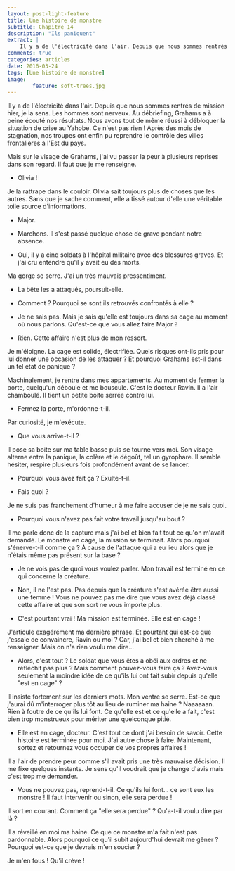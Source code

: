 ```yaml
---
layout: post-light-feature
title: Une histoire de monstre
subtitle: Chapitre 14
description: "Ils paniquent"
extract: |
    Il y a de l'électricité dans l'air. Depuis que nous sommes rentrés de mission hier, je la sens. Les hommes sont nerveux. Au débriefing, Grahams a à peine écouté nos résultats.
comments: true
categories: articles
date: 2016-03-24
tags: [Une histoire de monstre]
image: 
        feature: soft-trees.jpg
---
```

Il y a de l'électricité dans l'air. Depuis que nous sommes rentrés de mission hier, je la sens. Les hommes sont nerveux. Au débriefing, Grahams a à peine écouté nos résultats. Nous avons tout de même réussi à débloquer la situation de crise au Yahobe. Ce n'est pas rien ! Après des mois de stagnation, nos troupes ont enfin pu reprendre le contrôle des villes frontalières à l'Est du pays.

Mais sur le visage de Grahams, j'ai vu passer la peur à plusieurs reprises dans son regard. Il faut que je me renseigne.

- Olivia !

Je la rattrape dans le couloir. Olivia sait toujours plus de choses que les autres. Sans que je sache comment, elle a tissé autour d'elle une véritable toile source d'informations.

- Major.

- Marchons. Il s'est passé quelque chose de grave pendant notre absence.

- Oui, il y a cinq soldats à l'hôpital militaire avec des blessures graves. Et j'ai cru entendre qu'il y avait eu des morts.

Ma gorge se serre. J'ai un très mauvais pressentiment.

- La bête les a attaqués, poursuit-elle.

- Comment ? Pourquoi se sont ils retrouvés confrontés à elle ?

- Je ne sais pas. Mais je sais qu'elle est toujours dans sa cage au moment où nous parlons. Qu'est-ce que vous allez faire Major ?

- Rien. Cette affaire n'est plus de mon ressort.

Je m'éloigne. La cage est solide, électrifiée. Quels risques ont-ils pris pour lui donner une occasion de les attaquer ? Et pourquoi Grahams est-il dans un tel état de panique ?

Machinalement, je rentre dans mes appartements. Au moment de fermer la porte, quelqu'un déboule et me bouscule. C'est le docteur Ravin. Il a l'air chamboulé. Il tient un petite boite serrée contre lui.

- Fermez la porte, m'ordonne-t-il.

Par curiosité, je m'exécute.

- Que vous arrive-t-il ?

Il pose sa boite sur ma table basse puis se tourne vers moi. Son visage alterne entre la panique, la colère et le dégoût, tel un gyrophare. Il semble hésiter, respire plusieurs fois profondément avant de se lancer.

- Pourquoi vous avez fait ça ? Exulte-t-il.

- Fais quoi ?

Je ne suis pas franchement d'humeur à me faire accuser de je ne sais quoi.

- Pourquoi vous n'avez pas fait votre travail jusqu'au bout ?

Il me parle donc de la capture mais j'ai bel et bien fait tout ce qu'on m'avait demandé. Le monstre en cage, la mission se terminait. Alors pourquoi s'énerve-t-il comme ça ? À cause de l'attaque qui a eu lieu alors que je n'étais même pas présent sur la base ?

- Je ne vois pas de quoi vous voulez parler. Mon travail est terminé en ce qui concerne la créature.

- Non, il ne l'est pas. Pas depuis que la créature s'est avérée être aussi une femme ! Vous ne pouvez pas me dire que vous avez déjà classé cette affaire et que son sort ne vous importe plus.

- C'est pourtant vrai ! Ma mission est terminée. Elle est en cage !

J'articule exagérément ma dernière phrase. Et pourtant qui est-ce que j'essaie de convaincre, Ravin ou moi ? Car, j'ai bel et bien cherché à me renseigner. Mais on n'a rien voulu me dire...

- Alors, c'est tout ? Le soldat que vous êtes a obéi aux ordres et ne réfléchit pas plus ? Mais comment pouvez-vous faire ça ? Avez-vous seulement la moindre idée de ce qu'ils lui ont fait subir depuis qu'elle "est en cage" ?

Il insiste fortement sur les derniers mots. Mon ventre se serre. Est-ce que j'aurai dû m'interroger plus tôt au lieu de ruminer ma haine ? Naaaaaan. Rien à foutre de ce qu'ils lui font. Ce qu'elle est et ce qu'elle a fait, c'est bien trop monstrueux pour mériter une quelconque pitié.

- Elle est en cage, docteur. C'est tout ce dont j'ai besoin de savoir. Cette histoire est terminée pour moi. J'ai autre chose à faire. Maintenant, sortez et retournez vous occuper de vos propres affaires !

Il a l'air de prendre peur comme s'il avait pris une très mauvaise décision. Il me fixe quelques instants. Je sens qu'il voudrait que je change d'avis mais c'est trop me demander.

- Vous ne pouvez pas, reprend-t-il. Ce qu'ils lui font... ce sont eux les monstre ! Il faut intervenir ou sinon, elle sera perdue !

Il sort en courant. Comment ça "elle sera perdue" ? Qu'a-t-il voulu dire par là ?

Il a réveillé en moi ma haine. Ce que ce monstre m'a fait n'est pas pardonnable. Alors pourquoi ce qu'il subit aujourd'hui devrait me gêner ? Pourquoi est-ce que je devrais m'en soucier ?

Je m'en fous ! Qu'il crève !
